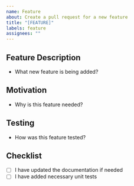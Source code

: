 ```yaml
---
name: Feature
about: Create a pull request for a new feature
title: "[FEATURE]"
labels: feature
assignees: ""
---
```

## Feature Description
- What new feature is being added?

## Motivation
- Why is this feature needed?

## Testing
- How was this feature tested?

## Checklist
- [ ] I have updated the documentation if needed
- [ ] I have added necessary unit tests
